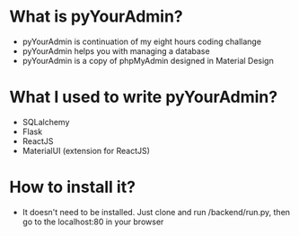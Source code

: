 # What is pyYourAdmin?
 * pyYourAdmin is continuation of my eight hours coding challange
 * pyYourAdmin helps you with managing a database
 * pyYourAdmin is a copy of phpMyAdmin designed in Material Design
 
# What I used to write pyYourAdmin?
 * SQLalchemy
 * Flask
 * ReactJS
 * MaterialUI (extension for ReactJS)
 
# How to install it?
 * It doesn't need to be installed. Just clone and run /backend/run.py, then go to the localhost:80 in your browser
 
 

